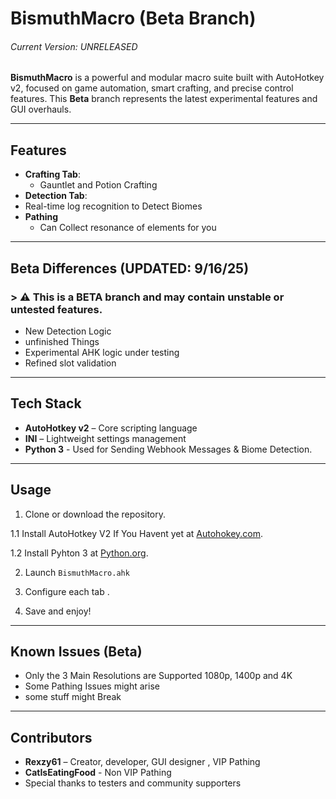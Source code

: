 # BismuthMacro (Beta Branch)
###### Current Version: UNRELEASED
**BismuthMacro** is a powerful and modular macro suite built with AutoHotkey v2, focused on game automation, smart crafting, and precise control features. This **Beta** branch represents the latest experimental features and GUI overhauls.

---

##  Features

- **Crafting Tab**: 
  - Gauntlet and Potion Crafting
-  **Detection Tab**:
  - Real-time log recognition to Detect Biomes
- **Pathing**
  - Can Collect resonance of elements for you

---

##  Beta Differences (UPDATED: 9/16/25)

### > ⚠️ This is a **BETA** branch and may contain unstable or untested features.

- New Detection Logic
- unfinished Things
- Experimental AHK logic under testing
- Refined slot validation

---

##  Tech Stack

- **AutoHotkey v2** – Core scripting language
- **INI** – Lightweight settings management
- **Python 3** - Used for Sending Webhook Messages & Biome Detection.

---

##  Usage

1. Clone or download the repository.

1.1 Install AutoHotkey V2 If You Havent yet at [Autohokey.com](https://www.autohotkey.com/download).

1.2 Install Pyhton 3 at [Python.org](https://www.python.org/downloads).

2. Launch `BismuthMacro.ahk`

3. Configure each tab .

4. Save and enjoy!

---

##  Known Issues (Beta)

- Only the 3 Main Resolutions are Supported 1080p, 1400p and 4K
- Some Pathing Issues might arise
- some stuff might Break

---

##  Contributors

- **Rexzy61** – Creator, developer, GUI designer , VIP Pathing
- **CatIsEatingFood** - Non VIP Pathing
- Special thanks to testers and community supporters

